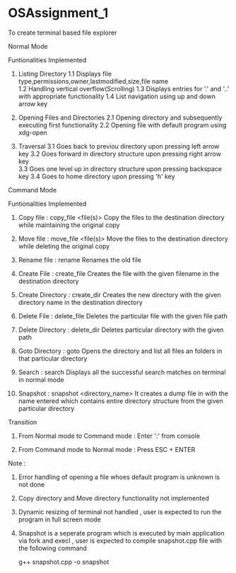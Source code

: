 # OSAssignment_1

To create terminal based file explorer

Normal Mode

Funtionalities Implemented
1. Listing Directory
	1.1 Displays file type,permissions,owner,lastmodified,size,file name	
	1.2 Handling vertical overflow(Scrolling)
	1.3 Displays entries for '.' and '..' with appropriate functionality
	1.4 List navigation using up and down arrow key

2. Opening Files and Directories
	2.1 Opening directory and subsequently executing first functionality
	2.2 Opening file with default program using xdg-open 

3. Traversal 
	3.1 Goes back to previou directory upon pressing left arrow key
	3.2 Goes forward in directory structure upon pressing right arrow key	
	3.3 Goes one level up in directory structure upon pressing backspace key
	3.4 Goes to home directory upon pressing 'h' key

Command Mode

Funtionalities Implemented

1. Copy file : copy_file <file(s)> <destination directory>
	       Copy the files to the destination directory while maintaining the original copy

2. Move file : move_file <file(s)> <destination directory>
	       Move the files to the destination directory while deleting the original copy

3. Rename file : rename <source file> <new name>
		Renames the old file

4. Create File : create_file <file name> <destination directory>
		 Creates the file with the given filename in the destination directory			
	
5. Create Directory : create_dir <directory name> <destination directory>
		 Creates the new directory with the given directory name in the destination directory			

6. Delete File : delete_file <file name> <file path>
		 Deletes the particular file with the given file path

7. Delete Directory : delete_dir <directory> <directory path>
		      Deletes particular directory with the given path	

8. Goto Directory : goto <directory> 
                    Opens the directory and list all files an folders in that particular directory

7. Search : search <filename>
            Displays all the successful search matches on terminal in normal mode

8. Snapshot : snapshot <directory_name> <filename>
            It creates a dump file in with the name entered which contains entire directory structure from the given particular directory


Transition 

1. From Normal mode to Command mode : Enter ':' from console

2. From Command mode to Normal mode : Press ESC + ENTER


Note :

1. Error handling of opening a file whoes default program is unknown is not done

2. Copy directory and Move directory functionality not implemented 

3. Dynamic resizing of terminal not handled , user is expected to run the program in full screen mode

4. Snapshot is a seperate program which is executed by main application via fork and execl , user is expected to compile snapshot.cpp file with the following command
	
	g++ snapshot.cpp -o snapshot





























